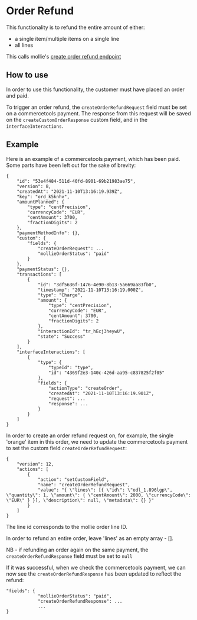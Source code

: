 # Order Refund

This functionality is to refund the entire amount of either:

- a single item/multiple items on a single line
- all lines

This calls mollie's [create order refund endpoint](https://docs.mollie.com/reference/v2/refunds-api/create-order-refund)

## How to use

In order to use this functionality, the customer must have placed an order and paid.

To trigger an order refund, the `createOrderRefundRequest` field must be set on a commercetools payment. The response from this request will be saved on the `createCustomOrderResponse` custom field, and in the `interfaceInteractions`.

## Example

Here is an example of a commercetools payment, which has been paid. Some parts have been left out for the sake of brevity:

```
{
    "id": "53e4f484-511d-40fd-8901-69b21983ae75",
    "version": 8,
    "createdAt": "2021-11-10T13:16:19.939Z",
    "key": "ord_k5knhv",
    "amountPlanned": {
        "type": "centPrecision",
        "currencyCode": "EUR",
        "centAmount": 3700,
        "fractionDigits": 2
    },
    "paymentMethodInfo": {},
    "custom": {
        "fields": {
            "createOrderRequest": ...
            "mollieOrderStatus": "paid"
        }
    },
    "paymentStatus": {},
    "transactions": [
        {
            "id": "3df5636f-1476-4e90-8b13-5a669aa83fb0",
            "timestamp": "2021-11-10T13:16:19.000Z",
            "type": "Charge",
            "amount": {
                "type": "centPrecision",
                "currencyCode": "EUR",
                "centAmount": 3700,
                "fractionDigits": 2
            },
            "interactionId": "tr_hEcj3heywU",
            "state": "Success"
        }
    ],
    "interfaceInteractions": [
        {
            "type": {
                "typeId": "type",
                "id": "4369f2e3-140c-426d-aa95-c837825f2f05"
            },
            "fields": {
                "actionType": "createOrder",
                "createdAt": "2021-11-10T13:16:19.901Z",
                "request": ...
                "response": ...
            }
        }
    ]
}
```

In order to create an order refund request on, for example, the single 'orange' item in this order, we need to update the commercetools payment to set the custom field `createOrderRefundRequest`:

```
{
    "version": 12,
    "actions": [
        {
            "action": "setCustomField",
            "name": "createOrderRefundRequest",
            "value": "{ \"lines\": [{ \"id\": \"odl_1.896lgp\", \"quantity\": 1, \"amount\": { \"centAmount\": 2000, \"currencyCode\": \"EUR\" } }], \"description\": null, \"metadata\": {} }"
        }
    ]
}
```

The line id corresponds to the mollie order line ID.

In order to refund an entire order, leave 'lines' as an empty array - [].

NB - if refunding an order again on the same payment, the `createOrderRefundResponse` field must be set to `null`

If it was successful, when we check the commercetools payment, we can now see the `createOrderRefundResponse` has been updated to reflect the refund:

```
"fields": {
            "mollieOrderStatus": "paid",
            "createOrderRefundResponse": ...
            ...
}
```
